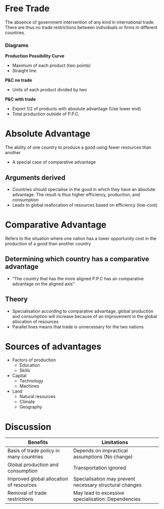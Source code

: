 # Free Trade

The absence of government intervention of any kind in international trade. There are thus no trade restrictions between individuals or firms in different countries.

### Diagrams

**Production Possibility Curve**

- Maximum of each product (two points)
- Straight line

**P&C no trade**

- Units of each product divided by two

**P&C with trade**

- Export $1/2$ of products with absolute advantage (Use lower end)
- Total production outside of P.P.C.

# Absolute Advantage

The ability of one country to produce a good using fewer resources than another

- A special case of comparative advantage

## Arguments derived

- Countries should specialise in the good in which they have an absolute advantage. The result is thus higher efficiency, production, and consumption
- Leads to global reallocation of resources based on efficiency (low-cost)

# Comparative Advantage

Refers to the situation where one nation has a lower opportunity cost in the production of a good than another country

## Determining which country has a comparative advantage

- “The country that has the more aligned P.P.C has an comparative advantage on the aligned axis”

## Theory

- Specialisation according to comparative advantage, global production and consumption will increase because  of an improvement in the global allocation of resources
- Parallel lines means that trade is unnecessary for the two nations

# Sources of advantages

- Factors of production
    - Education
    - Skills
- Capital
    - Technology
    - Machines
- Land
    - Natural resources
    - Climate
    - Geography

# Discussion

| Benefits | Limitations |
| --- | --- |
| Basis of trade policy in many countries | Depends on impractical assumptions (No change) |
| Global production and consumption | Transportation ignored |
| Improved global allocation of resources | Specialisation may prevent necessary structural changes |
| Removal of trade restrictions | May lead to excessive specialisation: Dependencies |